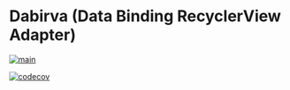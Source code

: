 # Dabirva (Data Binding RecyclerView Adapter)

[![main](https://github.com/matbadev/dabirva/workflows/main/badge.svg)](https://github.com/matbadev/dabirva/actions?query=workflow%3Amain)

[![codecov](https://codecov.io/gh/matbadev/dabirva/branch/master/graph/badge.svg?token=1HB0C8S7MN)](https://codecov.io/gh/matbadev/dabirva)
